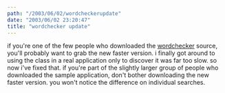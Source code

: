 ```yaml
---
path: "/2003/06/02/wordcheckerupdate" 
date: "2003/06/02 23:20:47" 
title: "wordchecker update" 
---
```

<p>if you're one of the few people who downloaded the <a href="http://www.randomchaos.com/software/cocoa/wordChecker/">wordchecker</a> source, you'll probably want to grab the new faster version. i finally got around to using the class in a real application only to discover it was far too slow. so now i've fixed that. if you're part of the slightly larger group of people who downloaded the sample application, don't bother downloading the new faster version. you won't notice the difference on individual searches.</p>